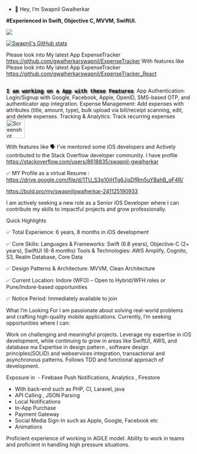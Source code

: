 - 👋 Hey, I’m Swapnil Gwalherkar

**#Experienced in Swift, Objective C, MVVM, SwiftUI.**

[![](https://visitcount.itsvg.in/api?id=gwalherkarswapnil&label=Profile%20Views&icon=0&pretty=false)](https://visitcount.itsvg.in)


[![Swapnil's GitHub stats](https://github-readme-stats.vercel.app/api?username=gwalherkarswapnil)](https://github.com/gwalherkarswapnil/github-readme-stats)

Please look into My latest App ExpenseTracker https://github.com/gwalherkarswapnil/ExpenseTracker
With features like 
Please look into My latest App ExpenseTracker https://github.com/gwalherkarswapnil/ExpenseTracker_React

##
 <b style="font-family: 'Courier New', monospace; text-shadow: 2px 2px 4px #000000;">
 I am working on a App with these Features
</b> 
App Authentication: Login/Signup with Google, Facebook, Apple, OpenID, SMS-based OTP, and authenticator app integration. Expense Management: Add expenses with attributes (title, amount, type), bulk upload via bill/receipt scanning, edit, and delete expenses. Tracking & Analytics: Track recurring expenses
<img width="50" alt="Screenshot 2024-12-05 at 4 21 41 PM" src="https://github.com/user-attachments/assets/c639840b-1fa6-47ae-899c-1962343662fc">


With features like 
🗣 I've mentored some iOS developers and
 Actively contributed to the Stack Overflow developer community. I have profile
 https://stackoverflow.com/users/8618835/swapnil-gwalherkar

✅ MY Profile as a virtual Resume : 
https://drive.google.com/file/d/1TU_S3g10iHTg6JjsDfRm5uYBahB_gF4R/

https://bold.pro/my/swapnilgwalherkar-241125190933



I am actively seeking a new role as a Senior iOS Developer where I can contribute my skills to impactful projects and grow professionally.

Quick Highlights

✅ Total Experience: 6 years, 8 months in iOS development

✅ Core Skills: Languages & Frameworks: Swift (6.8 years), Objective-C (2+ years), SwiftUI (6-8 months)
Tools & Technologies: AWS Amplify, Cognito, S3, Realm Database, Core Data

✅ Design Patterns & Architecture: MVVM, Clean Architecture

✅ Current Location: Indore (WFO) – Open to Hybrid/WFH roles or Pune/Indore-based opportunities

✅ Notice Period: Immediately available to join

What I’m Looking For
I am passionate about solving real-world problems and crafting high-quality mobile applications. Currently, I’m seeking opportunities where I can:

Work on challenging and meaningful projects.
Leverage my expertise in iOS development, while continuing to grow in areas like SwiftUI, AWS, and database ma
Expertise in design pattern , software design principles(SOLID) and webservices integration, transactional and asynchronous patterns.
Follows TDD and functional approach of development.

Exposure in
  - Firebase Push Notifications, Analytics , Firestore
- With back-end such as PHP, CI, Laravel, java
- API Calling , JSON Parsing
- Local Notifications
- In-App Purchase
- Payment Gateway
- Social Media Sign-In such as Apple, Google, Facebook etc
- Animations

Proficient experience of working in  AGILE model.
Ability to work in teams and proficient in handling high pressure situations.


